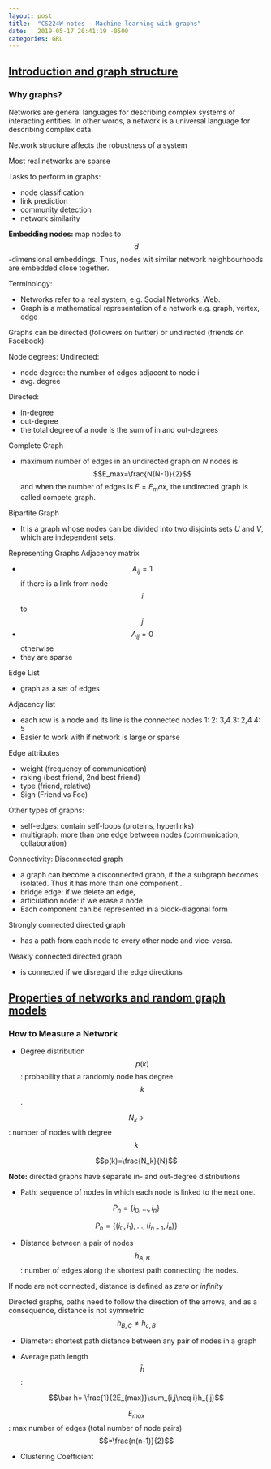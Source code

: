 ```yaml
---
layout: post
title:  "CS224W notes - Machine learning with graphs"
date:   2019-05-17 20:41:19 -0500
categories: GRL
---
```


## [Introduction and graph structure][1]

### Why graphs?
Networks are general languages for describing complex systems of interacting entities. In other words, a network is a universal language for describing complex data.

Network structure affects the robustness of a system

Most real networks are sparse

Tasks to perform in graphs:
- node classification
- link prediction
- community detection
- network similarity

**Embedding nodes:** map nodes to $$d$$-dimensional embeddings. Thus, nodes wit similar network neighbourhoods are embedded close together.

Terminology:
- Networks refer to a real system, e.g. Social Networks, Web.
- Graph is a mathematical representation of a network e.g. graph, vertex, edge

Graphs can be directed (followers on twitter) or undirected (friends on Facebook)

Node degrees:
  Undirected:
  - node degree: the number of edges adjacent to node i
  - avg. degree

  Directed:
  - in-degree
  - out-degree
  - the total degree of a node is the sum of in and out-degrees

Complete Graph
- maximum number of edges in an undirected graph on $N$ nodes is $$E_max=\frac{N(N-1)}{2}$$ and when the number of edges is $E=E_max$, the undirected graph is called compete graph.

Bipartite Graph
- It is a graph whose nodes can be divided into two disjoints sets $U$ and $V$, which are independent sets.

Representing Graphs
  Adjacency matrix
  - $$A_{ij}=1$$ if there is a link from node $$i$$ to $$j$$
  - $$A_{ij}=0$$ otherwise
  - they are sparse

  Edge List
  - graph as a set of edges

  Adjacency list
  - each row is a node and its line is the connected nodes
    1:
    2: 3,4
    3: 2,4
    4: 5
  - Easier to work with if network is large or sparse

Edge attributes
 - weight (frequency of communication)
 - raking (best friend, 2nd best friend)
 - type (friend, relative)
 - Sign (Friend vs Foe)

Other types of graphs:
  - self-edges: contain self-loops (proteins, hyperlinks)
  - multigraph: more than one edge between nodes (communication, collaboration)

Connectivity:
  Disconnected graph
  - a graph can become a disconnected graph, if the a subgraph becomes isolated. Thus it has more than one component...
  - bridge edge: if we delete an edge,
  - articulation node: if we erase a node
  - Each component can be represented in a block-diagonal form

  Strongly connected directed graph
  - has a path from each node to every other node and vice-versa.

  Weakly connected directed graph
  - is connected if we disregard the edge directions

## [Properties of networks and random graph models][2]

### How to Measure a Network

- Degree distribution $$p(k)$$: probability that a randomly node has degree $$k$$.

$$N_k\rightarrow$$: number of nodes with degree $$k$$

$$p(k)=\frac{N_k}{N}$$

**Note:** directed graphs have separate in- and out-degree distributions

- Path: sequence of nodes in which each node is linked to the next one.

$$P_n=\{i_0,\dots,i_n\}$$

$$P_n=\{(i_0,i_1),\dots,(i_{n-1},i_n)\}$$

- Distance between a pair of nodes $$h_{A,B}$$: number of edges along the shortest path connecting the nodes.

If node are not connected, distance is defined as *zero* or *infinity*

Directed graphs, paths need to follow the direction of the arrows, and as a consequence, distance is not symmetric $$h_{B,C}\neq h_{c,B}$$

- Diameter: shortest path distance between any pair of nodes in a graph

- Average path length $$\bar h$$:

$$\bar h= \frac{1}{2E_{max}}\sum_{i,j\neq i}h_{ij}$$

$$E_{max}$$: max number of edges (total number of node pairs) $$=\frac{n(n-1)}{2}$$

- Clustering Coefficient
 



[1]: (http://web.stanford.edu/class/cs224w/slides/01-intro.pdf)
[2]: (http://web.stanford.edu/class/cs224w/slides/02-gnp-smallworld.pdf)
